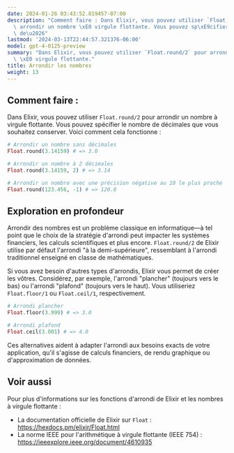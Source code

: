```yaml
---
date: 2024-01-26 03:43:52.819457-07:00
description: "Comment faire : Dans Elixir, vous pouvez utiliser `Float.round/2` pour\
  \ arrondir un nombre \xE0 virgule flottante. Vous pouvez sp\xE9cifier le nombre\
  \ de\u2026"
lastmod: '2024-03-13T22:44:57.321376-06:00'
model: gpt-4-0125-preview
summary: "Dans Elixir, vous pouvez utiliser `Float.round/2` pour arrondir un nombre\
  \ \xE0 virgule flottante."
title: Arrondir les nombres
weight: 13
---
```


## Comment faire :
Dans Elixir, vous pouvez utiliser `Float.round/2` pour arrondir un nombre à virgule flottante. Vous pouvez spécifier le nombre de décimales que vous souhaitez conserver. Voici comment cela fonctionne :

```elixir
# Arrondir un nombre sans décimales
Float.round(3.14159) # => 3.0

# Arrondir un nombre à 2 décimales
Float.round(3.14159, 2) # => 3.14

# Arrondir un nombre avec une précision négative au 10 le plus proche
Float.round(123.456, -1) # => 120.0
```

## Exploration en profondeur
Arrondir des nombres est un problème classique en informatique—à tel point que le choix de la stratégie d'arrondi peut impacter les systèmes financiers, les calculs scientifiques et plus encore. `Float.round/2` de Elixir utilise par défaut l'arrondi "à la demi-supérieure", ressemblant à l'arrondi traditionnel enseigné en classe de mathématiques.

Si vous avez besoin d'autres types d'arrondis, Elixir vous permet de créer les vôtres. Considérez, par exemple, l'arrondi "plancher" (toujours vers le bas) ou l'arrondi "plafond" (toujours vers le haut). Vous utiliseriez `Float.floor/1` ou `Float.ceil/1`, respectivement.

```elixir
# Arrondi plancher
Float.floor(3.999) # => 3.0

# Arrondi plafond
Float.ceil(3.001) # => 4.0
```

Ces alternatives aident à adapter l'arrondi aux besoins exacts de votre application, qu'il s'agisse de calculs financiers, de rendu graphique ou d'approximation de données.

## Voir aussi
Pour plus d'informations sur les fonctions d'arrondi de Elixir et les nombres à virgule flottante :

- La documentation officielle de Elixir sur `Float` : https://hexdocs.pm/elixir/Float.html
- La norme IEEE pour l'arithmétique à virgule flottante (IEEE 754) : https://ieeexplore.ieee.org/document/4610935
